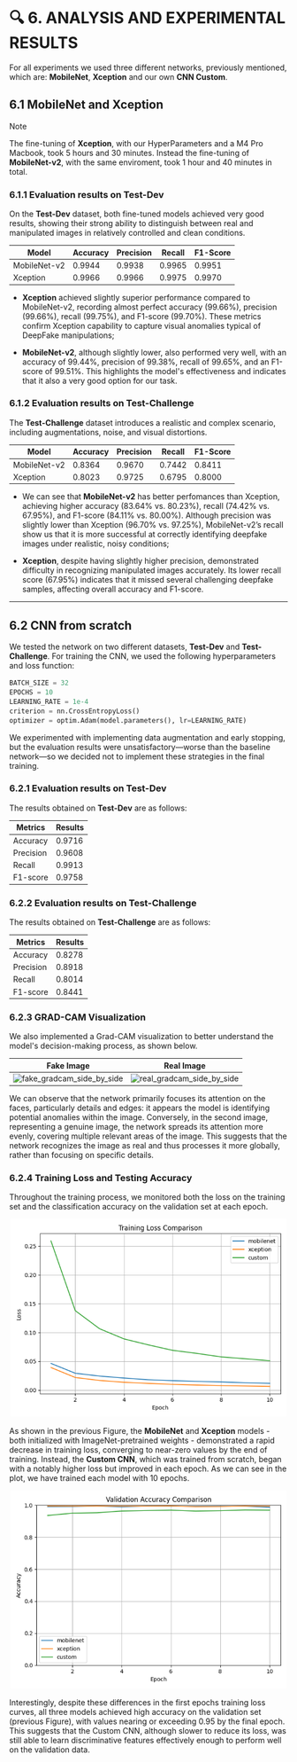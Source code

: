 # 🔍 6. ANALYSIS AND EXPERIMENTAL RESULTS
For all experiments we used three different networks, previously mentioned, which are: **MobileNet**, **Xception** and our own **CNN Custom**.

## 6.1 MobileNet and Xception
> [!NOTE]
> The fine-tuning of **Xception**, with our HyperParameters and a M4 Pro Macbook, took 5 hours and 30 minutes. Instead the fine-tuning of **MobileNet-v2**, with the same enviroment, took 1 hour and 40 minutes in total.

### 6.1.1 Evaluation results on Test-Dev
On the **Test-Dev** dataset, both fine-tuned models achieved very good results, showing their strong ability to distinguish between real and manipulated images in relatively controlled and clean conditions.

| Model          | Accuracy | Precision | Recall | F1-Score |
|----------------|----------|-----------|--------|----------|
| MobileNet-v2     | 0.9944   | 0.9938    | 0.9965 | 0.9951   |
| Xception       | 0.9966   | 0.9966    | 0.9975 | 0.9970   |

- **Xception** achieved slightly superior performance compared to MobileNet-v2, recording almost perfect accuracy (99.66%), precision (99.66%), recall (99.75%), and F1-score (99.70%). These metrics confirm Xception capability to capture visual anomalies typical of DeepFake manipulations;

- **MobileNet-v2**, although slightly lower, also performed very well, with an accuracy of 99.44%, precision of 99.38%, recall of 99.65%, and an F1-score of 99.51%. This highlights the model's effectiveness and indicates that it also a very good option for our task.

### 6.1.2 Evaluation results on Test-Challenge
The **Test-Challenge** dataset introduces a realistic and complex scenario, including augmentations, noise, and visual distortions.

| Model          | Accuracy | Precision | Recall | F1-Score |
|----------------|----------|-----------|--------|----------|
| MobileNet-v2   | 0.8364   | 0.9670    | 0.7442 | 0.8411   |
| Xception       | 0.8023   | 0.9725    | 0.6795 | 0.8000   |

- We can see that **MobileNet-v2** has better perfomances than Xception, achieving higher accuracy (83.64% vs. 80.23%), recall (74.42% vs. 67.95%), and F1-score (84.11% vs. 80.00%). Although precision was slightly lower than Xception (96.70% vs. 97.25%), MobileNet-v2’s recall show us that it is more successful at correctly identifying deepfake images under realistic, noisy conditions;

- **Xception**, despite having slightly higher precision, demonstrated difficulty in recognizing manipulated images accurately. Its lower recall score (67.95%) indicates that it missed several challenging deepfake samples, affecting overall accuracy and F1-score.

---

## 6.2 CNN from scratch
We tested the network on two different datasets, **Test-Dev** and **Test-Challenge**. For training the CNN, we used the following hyperparameters and loss function:
```python
BATCH_SIZE = 32
EPOCHS = 10
LEARNING_RATE = 1e-4
criterion = nn.CrossEntropyLoss()
optimizer = optim.Adam(model.parameters(), lr=LEARNING_RATE)
```
We experimented with implementing data augmentation and early stopping, but the evaluation results were unsatisfactory—worse than the baseline network—so we decided not to implement these strategies in the final training.

### 6.2.1 Evaluation results on Test-Dev
The results obtained on **Test-Dev** are as follows:

| Metrics  | Results |
| ------------- | ------------- |
| Accuracy  | 0.9716  |
| Precision  | 0.9608 |
| Recall   | 0.9913 |
| F1-score    | 0.9758 |

### 6.2.2 Evaluation results on Test-Challenge
The results obtained on **Test-Challenge** are as follows:

| Metrics  | Results |
| ------------- | ------------- |
| Accuracy  | 0.8278  |
| Precision  | 0.8918 |
| Recall   | 0.8014  |
| F1-score    | 0.8441  |

### 6.2.3 GRAD-CAM Visualization
We also implemented a Grad-CAM visualization to better understand the model's decision-making process, as shown below.

Fake Image            |  Real Image
:-------------------------:|:-------------------------:
![fake_gradcam_side_by_side](https://github.com/user-attachments/assets/128f4ee4-3a7a-4e8c-bebe-1d8d56c3a10a)  |  ![real_gradcam_side_by_side](https://github.com/user-attachments/assets/bbf226fc-fc3c-4f76-9e5c-f0d9e85a5abf)

We can observe that the network primarily focuses its attention on the faces, particularly details and edges: it appears the model is identifying potential anomalies within the image. Conversely, in the second image, representing a genuine image, the network spreads its attention more evenly, covering multiple relevant areas of the image. This suggests that the network recognizes the image as real and thus processes it more globally, rather than focusing on specific details.

### 6.2.4 Training Loss and Testing Accuracy

Throughout the training process, we monitored both the loss on the training set and the classification accuracy on the validation set at each epoch.

<p align="center">
  <img src="../utils/images/Plot_comparison.png" alt="Image" width="500">
</p>

As shown in the previous Figure, the **MobileNet** and **Xception** models - both initialized with ImageNet-pretrained weights - demonstrated a rapid decrease in training loss, converging to near-zero values by the end of training. Instead, the **Custom CNN**, which was trained from scratch, began with a notably higher loss but improved in each epoch. As we can see in the plot, we have trained each model with 10 epochs.

<p align="center">
  <img src="../utils/images/Validation_Plot_Comparison.png" alt="Image" width="500">
</p>

Interestingly, despite these differences in the first epochs training loss curves, all three models achieved high accuracy on the validation set (previous Figure), with values nearing or exceeding 0.95 by the final epoch. This suggests that the Custom CNN, although slower to reduce its loss, was still able to learn discriminative features effectively enough to perform well on the validation data.
